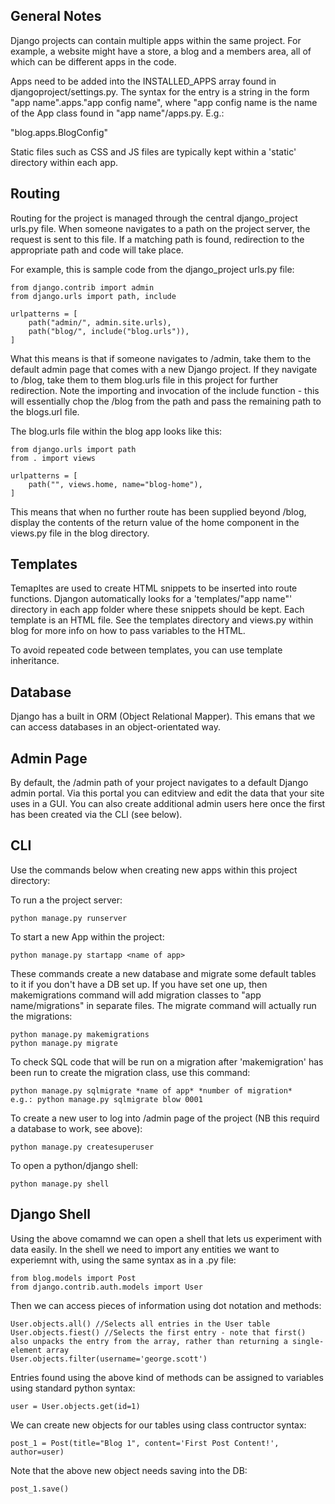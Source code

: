 ## General Notes

Django projects can contain multiple apps within the same project. For example, a website might have a store, a blog and a members area, all of which can be different apps in the code.

Apps need to be added into the INSTALLED_APPS array found in djangoproject/settings.py. The syntax for the entry is a string in the form "app name".apps."app config name", where "app config name is the name of the App class found in "app name"/apps.py. E.g.:

"blog.apps.BlogConfig"

Static files such as CSS and JS files are typically kept within a 'static' directory within each app.

## Routing

Routing for the project is managed through the central django_project urls.py file. When someone navigates to a path on the project server, the request is sent to this file. If a matching path is found, redirection to the appropriate path and code will take place.

For example, this is sample code from the django_project urls.py file:

    from django.contrib import admin
    from django.urls import path, include

    urlpatterns = [
        path("admin/", admin.site.urls),
        path("blog/", include("blog.urls")),
    ]

What this means is that if someone navigates to /admin, take them to the default admin page that comes with a new Django project. If they navigate to /blog, take them to them blog.urls file in this project for further redirection. Note the importing and invocation of the include function - this will essentially chop the /blog from the path and pass the remaining path to the blogs.url file.

The blog.urls file within the blog app looks like this:

    from django.urls import path
    from . import views

    urlpatterns = [
        path("", views.home, name="blog-home"),
    ]

This means that when no further route has been supplied beyond /blog, display the contents of the return value of the home component in the views.py file in the blog directory.

## Templates

Temapltes are used to create HTML snippets to be inserted into route functions. Djangon automatically looks for a 'templates/"app name"' directory in each app folder where these snippets should be kept. Each template is an HTML file. See the templates directory and views.py within blog for more info on how to pass variables to the HTML.

To avoid repeated code between templates, you can use template inheritance.

## Database

Django has a built in ORM (Object Relational Mapper). This emans that we can access databases in an object-orientated way.

## Admin Page

By default, the /admin path of your project navigates to a default Django admin portal. Via this portal you can editview and edit the data that your site uses in a GUI. You can also create additional admin users here once the first has been created via the CLI (see below).

## CLI

Use the commands below when creating new apps within this project directory:

To run a the project server:

    python manage.py runserver

To start a new App within the project:

    python manage.py startapp <name of app>

These commands create a new database and migrate some default tables to it if you don't have a DB set up. If you have set one up, then makemigrations command will add migration classes to "app name/migrations" in separate files. The migrate command will actually run the migrations:

    python manage.py makemigrations
    python manage.py migrate

To check SQL code that will be run on a migration after 'makemigration' has been run to create the migration class, use this command:

    python manage.py sqlmigrate *name of app* *number of migration*
    e.g.: python manage.py sqlmigrate blow 0001

To create a new user to log into /admin page of the project (NB this requird a database to work, see above):

    python manage.py createsuperuser

To open a python/django shell:

    python manage.py shell

## Django Shell

Using the above comamnd we can open a shell that lets us experiment with data easily. In the shell we need to import any entities we want to experiemnt with, using the same syntax as in a .py file:

    from blog.models import Post
    from django.contrib.auth.models import User

Then we can access pieces of information using dot notation and methods:

    User.objects.all() //Selects all entries in the User table
    User.objects.fiest() //Selects the first entry - note that first() also unpacks the entry from the array, rather than returning a single-element array
    User.objects.filter(username='george.scott')

Entries found using the above kind of methods can be assigned to variables using standard python syntax:

    user = User.objects.get(id=1)

We can create new objects for our tables using class contructor syntax:

    post_1 = Post(title="Blog 1", content='First Post Content!', author=user)

Note that the above new object needs saving into the DB:

    post_1.save()
